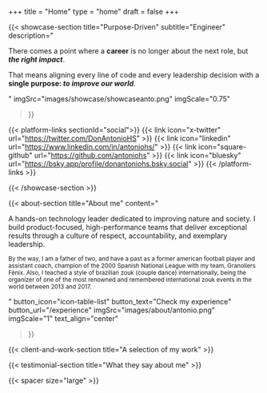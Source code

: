 +++
title =  "Home"
type = "home"
draft = false
+++


{{< showcase-section
    title="Purpose-Driven"
    subtitle="Engineer"
    description="<p>There comes a point where a <strong>career</strong> is no longer about the next role, but <strong><em>the right impact</em></strong>.</p><p>That means aligning every line of code and every leadership decision with a <strong>single purpose: <em>to improve our world</em></strong>.</p>"
    imgSrc="images/showcase/showcaseanto.png"
    imgScale="0.75"
 >}}

{{< platform-links sectionId="social">}}
    {{< link icon="x-twitter" url="https://twitter.com/DonAntonioHS" >}}
    {{< link icon="linkedin" url="https://www.linkedin.com/in/antoniohs/" >}}
    {{< link icon="square-github" url="https://github.com/antoniohs" >}}
    {{< link icon="bluesky" url="https://bsky.app/profile/donantoniohs.bsky.social" >}}
{{< /platform-links >}}

{{< /showcase-section >}}

{{< about-section
    title="About me"
    content="<p>A hands-on technology leader dedicated to improving nature and society. I build product-focused, high-performance teams that deliver exceptional results through a culture of respect, accountability, and exemplary leadership.</p><p><small>By the way, I am a father of two, and have a past as a former american football player and assistant coach, champion of the 2000 Spanish National League with my team, Granollers Fènix. Also, I teached a style of brazilian zouk (couple dance) internationally, being the organizer of one of the most renowned and remembered international zouk events in the world between 2013 and 2017.</small></p>"
    button_icon="icon-table-list"
    button_text="Check my experience"
    button_url="/experience"
    imgSrc="images/about/antonio.png"
    imgScale="1"
    text_align="center"
 >}}

{{< client-and-work-section
    title="A selection of my work" >}} 

{{< testimonial-section
    title="What they say about me" >}}

{{< spacer size="large" >}}

